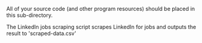 All of your source code (and other program resources) should be placed in this sub-directory.



The LinkedIn jobs scraping script scrapes LinkedIn for jobs and outputs the result to 'scraped-data.csv'

